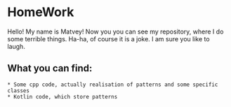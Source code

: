 # HomeWork

Hello! My name is Matvey! Now you you can see my repository, where I do some terrible things.
Ha-ha, of course it is a joke. I am sure you like to laugh.

## What you can find:
    * Some cpp code, actually realisation of patterns and some specific classes
    * Kotlin code, which store patterns
    
